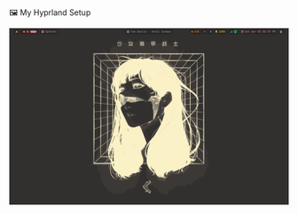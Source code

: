 🖼️ My Hyprland Setup

<p align="center">
  <img src="config/conky/swappy-20250405_203958.png" alt="My Hyprland Setup" width="800"/>
</p>
